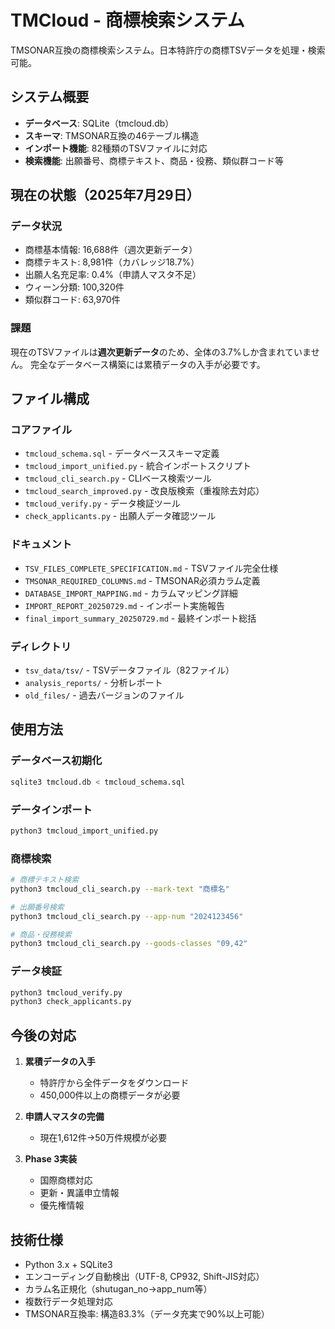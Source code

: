 # TMCloud - 商標検索システム

TMSONAR互換の商標検索システム。日本特許庁の商標TSVデータを処理・検索可能。

## システム概要

- **データベース**: SQLite（tmcloud.db）
- **スキーマ**: TMSONAR互換の46テーブル構造
- **インポート機能**: 82種類のTSVファイルに対応
- **検索機能**: 出願番号、商標テキスト、商品・役務、類似群コード等

## 現在の状態（2025年7月29日）

### データ状況
- 商標基本情報: 16,688件（週次更新データ）
- 商標テキスト: 8,981件（カバレッジ18.7%）
- 出願人名充足率: 0.4%（申請人マスタ不足）
- ウィーン分類: 100,320件
- 類似群コード: 63,970件

### 課題
現在のTSVファイルは**週次更新データ**のため、全体の3.7%しか含まれていません。
完全なデータベース構築には累積データの入手が必要です。

## ファイル構成

### コアファイル
- `tmcloud_schema.sql` - データベーススキーマ定義
- `tmcloud_import_unified.py` - 統合インポートスクリプト
- `tmcloud_cli_search.py` - CLIベース検索ツール
- `tmcloud_search_improved.py` - 改良版検索（重複除去対応）
- `tmcloud_verify.py` - データ検証ツール
- `check_applicants.py` - 出願人データ確認ツール

### ドキュメント
- `TSV_FILES_COMPLETE_SPECIFICATION.md` - TSVファイル完全仕様
- `TMSONAR_REQUIRED_COLUMNS.md` - TMSONAR必須カラム定義
- `DATABASE_IMPORT_MAPPING.md` - カラムマッピング詳細
- `IMPORT_REPORT_20250729.md` - インポート実施報告
- `final_import_summary_20250729.md` - 最終インポート総括

### ディレクトリ
- `tsv_data/tsv/` - TSVデータファイル（82ファイル）
- `analysis_reports/` - 分析レポート
- `old_files/` - 過去バージョンのファイル

## 使用方法

### データベース初期化
```bash
sqlite3 tmcloud.db < tmcloud_schema.sql
```

### データインポート
```bash
python3 tmcloud_import_unified.py
```

### 商標検索
```bash
# 商標テキスト検索
python3 tmcloud_cli_search.py --mark-text "商標名"

# 出願番号検索
python3 tmcloud_cli_search.py --app-num "2024123456"

# 商品・役務検索
python3 tmcloud_cli_search.py --goods-classes "09,42"
```

### データ検証
```bash
python3 tmcloud_verify.py
python3 check_applicants.py
```

## 今後の対応

1. **累積データの入手**
   - 特許庁から全件データをダウンロード
   - 450,000件以上の商標データが必要

2. **申請人マスタの完備**
   - 現在1,612件→50万件規模が必要

3. **Phase 3実装**
   - 国際商標対応
   - 更新・異議申立情報
   - 優先権情報

## 技術仕様

- Python 3.x + SQLite3
- エンコーディング自動検出（UTF-8, CP932, Shift-JIS対応）
- カラム名正規化（shutugan_no→app_num等）
- 複数行データ処理対応
- TMSONAR互換率: 構造83.3%（データ充実で90%以上可能）